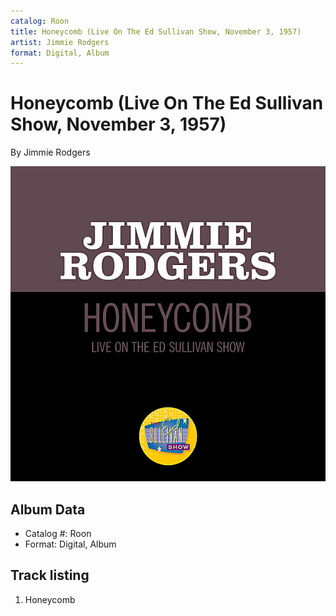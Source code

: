 ```yaml
---
catalog: Roon
title: Honeycomb (Live On The Ed Sullivan Show, November 3, 1957)
artist: Jimmie Rodgers
format: Digital, Album
---
```


# Honeycomb (Live On The Ed Sullivan Show, November 3, 1957)

By Jimmie Rodgers

![](../../assets/albumcovers/Jimmie_Rodgers-Honeycomb_Live_On_The_Ed_Sullivan_Show__November_3__1957.png)

## Album Data

- Catalog #: Roon
- Format: Digital, Album


## Track listing


1. Honeycomb

